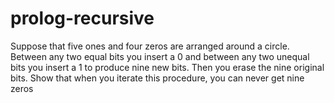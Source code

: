 ﻿# prolog-recursive

 Suppose that five ones and four zeros are arranged around a circle. Between any two
equal bits you insert a 0 and between any two unequal bits you insert a 1 to produce
nine new bits. Then you erase the nine original bits. Show that when you iterate this
procedure, you can never get nine zeros
